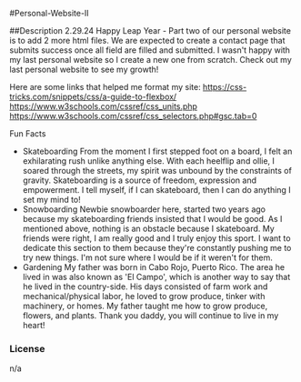 #Personal-Website-II


##Description
  2.29.24 Happy Leap Year - Part two of our personal website is to add 2 more html files. We are expected to create a contact page that submits success once all field are filled and submitted. I wasn't happy with my last personal website so I create a new
  one from scratch. Check out my last personal website to see my growth!

Here are some links that helped me format my site:
  https://css-tricks.com/snippets/css/a-guide-to-flexbox/
  https://www.w3schools.com/cssref/css_units.php
  https://www.w3schools.com/cssref/css_selectors.php#gsc.tab=0

Fun Facts
 - Skateboarding
  From the moment I first stepped foot on a board, I felt an exhilarating rush unlike anything else.
  With each heelflip and ollie, I soared through the streets, my spirit was unbound by the constraints
  of gravity. Skateboarding is a source of freedom, expression and empowerment. I tell myself, if I can
  skateboard, then I can do anything I set my mind to! 
 - Snowboarding
  Newbie snowboarder here, started two years ago because my skateboarding friends insisted that I would
  be good. As I mentioned above, nothing is an obstacle because I skateboard. My friends were right, I am
  really good and I truly enjoy this sport. I want to dedicate this section to them because they're constantly
  pushing me to try new things. I'm not sure where I would be if it weren't for them.
- Gardening
  My father was born in Cabo Rojo, Puerto Rico. The area he lived in was also known as 'El Campo', which is
  another way to say that he lived in the country-side. His days consisted of farm work and mechanical/physical
  labor, he loved to grow produce, tinker with machinery, or homes. My father taught me how to grow produce,
  flowers, and plants. Thank you daddy, you will continue to live in my heart!

### License

n/a
